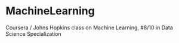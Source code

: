 # MachineLearning
Coursera / Johns Hopkins class on Machine Learning, #8/10 in Data Science Specialization
